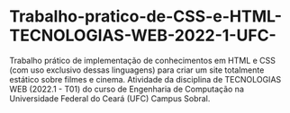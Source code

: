 # Trabalho-pratico-de-CSS-e-HTML-TECNOLOGIAS-WEB-2022-1-UFC-
Trabalho prático de implementação de conhecimentos em HTML e CSS (com uso exclusivo dessas linguagens) para criar um site totalmente estático sobre filmes e cinema. Atividade da disciplina de TECNOLOGIAS WEB (2022.1 - T01) do curso de Engenharia de Computação na Universidade Federal do Ceará (UFC) Campus Sobral.
